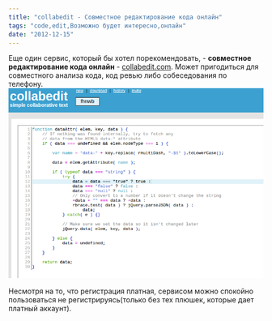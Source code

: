 ```yaml
---
title: "collabedit - Совместное редактирование кода онлайн"
tags: "code,edit,Возможно будет интересно,онлайн"
date: "2012-12-15"
---
```


Еще один сервис, который бы хотел порекомендовать, - **совместное редактирование кода онлайн** - [collabedit.com](http://collabedit.com/new). Может пригодиться для совместного анализа кода, код ревью либо собеседования по телефону. [![](images/collabedit.png "collabedit")](http://collabedit.com/fhnwb)

Несмотря на то, что регистрация платная, сервисом можно спокойно пользоваться не регистрируясь(только без тех плюшек, которые дает платный аккаунт).
